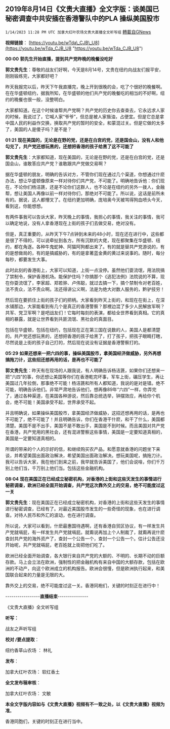 ## 2019年8月14日《文贵大直播》全文字版：谈美国已秘密调查中共安插在香港警队中的PLA 操纵美国股市
`1/14/2023 11:28 PM UTC 加拿大红叶农场文贵大直播全文听写组` [轉載自GNews](https://gnews.org/articles/718515)

**视频链接**：  [https://youtu.be/wTda\_CJB\_U8](https://youtu.be/wTda_CJB_U8 "https://youtu.be/wTda_CJB_U8")



**00:00**  **郭先生开始直播，提到共产党昨晚的晚餐没吃好**

**郭文贵先生**：尊敬的战友们好啊，今天是8月14号，文贵在纽约向战友们报平安，刚刚锻练完，大家都好吧？

  
  

昨天我报完以后，昨天下午我直播完，晚上开到很晚的会，吃了个很好的晚餐啊。在在华盛顿纽约，据我所知，在华盛顿的他们共产党的晚餐吃的相当的不好啊，纽约的晚餐也很一般，没整明白。

  
  

大家都知道。在这个时候谁帮共产党啊？共产党的历史你去查查去，它永远求人家的时候，我说过了，它喊人家“爷爷”，但总是被人家揩油，占便宜。但是它总是拿中国人民的利益作交换，换取共产党的暂时的安全，和蒙混过关。但是它做的太多了，美国的人是傻子吗？是不是？

**01:21**  **现在美国的，无论是在野的党，还是在白宫的党，还是国会山，没有人和他勾兑了，共产党还想玩黑的，还想把香港的孩子给黑了这不可能了**

**郭文贵先生**：大家都知道，现在美国的，无论是在野的党，还是在白宫的党，还是国会山，谁敢答应共产党？谁敢跟共产党做交易啊？

  
  

据在华盛顿的朋友，明确的告诉对方，不管你们现在通过几个渠道，你想通过什麽办法，想让华盛顿像原来一样对待你们共产党，不可能了。明确地告诉他：你们现在，不论你们杨洁篪，还是不论你们这群人，也不论是在纽约的另外一拨人，金融帮，想让美国人再像以前一样对待你们，那绝对不可能了。所以说，这话是前所未有的。据说，这人都懵叉了。在纽约更加明确，庞培奥今天被骂得狗血喷头今天，看到这，你能想想。

  
  

有两件事我可以告诉大家，昨天晚上的事情，我担心的事情，我关注的事情，我可以确定地说，没有人拿香港现在上街的孩子们去做交易，绝对没有。

  
  

但是，真正重要的，从昨天下午7点钟到未来的48小时，现在还在进行中，这些都是很了不得的，可以说牵扯到各方。所有沉默的大佬，现在都聚集在华盛顿、纽约，都在角逐。各种牛鬼蛇神、阿猫阿狗都出来了。有的就是替共产党游说的，有的是想做局的，有的是搞威胁的，有的是拿著蓝金黄的黄过来说事的。随时，每分每秒，都要发生大事。

  
  

此时此刻的香港街上，大家可以知道，上街一点没停。虽然他们耍流氓，用法院搞了禁制令，保护香港机场。能保护住吗？你搞那个《逃犯法例》法院说的不算，现在你耍流氓了，李家超、郑若骅、卢伟聪，就过去搞一下，搞个禁制令对老百姓，法不责众，法不责众啊。法还得讲公义啊，法是为绝大对数人服务的，黔驴技穷！

  
  

然后现在要抓住上街的孩子们的把柄。大家看到昨天上街的，和现在在街上，在深水铺那边，大家能看到有几个是真正的香港警察？那裡边混了多少人民解放军啊？共军、党卫军啊？是吧战友们！它每时每刻的表演，都给全世界看到真相。它的真相的暴露，就是让世界看到共匪流氓、黑社会的真面目。

  
  

包括在华盛顿，包括在纽约，包括现在正在第三国在说数的人，美国人是都清楚的。共产党还想玩黑的，还想把香港的孩子给黑了，打了孩子，把孩子眼睛打瞎，尽然说是上街的孩子自己打的，然后现在说没有证据是香港警察打的。

**05:29**  **如果还想来一把六四的事，操纵美国股市，拿美国经济做威胁，另外再想搞拖刀计，这些招还想再用的话，是再也不可能了**

**郭文贵先生**：昨天有在现场的人跟我说，有人明确告诉杨洁篪，如果你们还想来一把“六四”的事，你还想让美国等你们在香港乾完坏事，军车上街，碾压学生，再让美国过几年拉倒，那事绝不可能！杨洁篪和所有人都知道，我说的是对是错。绝不可能，明确告诉他们。非常严肃地告诉他们，想再像89年“六四”一样，你弄完了，通过各种渠道，在美国各种游说，然后靠总统选举，钟摆效应，再给你个机会，绝不可能！美国承受不起，世界承受不起。

  
  

并且明确说，如果操纵美国股市，拿美国经济做威胁，这招还想再用的话，是再也不可能了，绝不可能了！并且明确告诉，你们在香港干什麽，和干了什么，美国都清楚。美国不是不出手，美国不是不敢出手，美国是不到时候。而且美国对共产党在香港，共产党用的黑社会，还有混进警察这些事情，美国是一定要知道真相的，美国是一定要知道真相的。

  
  

所谓的带来的个人的示好的信，和继续购买农产品，和愿意就香港的问题坐下来谈，并希望美国出面政治解决，希望美国出面政治解决。想玩美国呢，搞拖刀计。我可以告诉大家，我在他们到来之前，我早就告诉美国了，他们会说啥，你们千万别上他们当，千万别上他们当。包括这些金融机构。

**08:04**  **现在美国正在已经成立秘密机构，对香港的上街和这些天发生的事情进行秘密调查，欧洲已经全面开始调查，共产党这次靠外交上的交易，绝不可能度过这一关**

**郭文贵先生**：现在美国正在已经成立秘密机构，对香港的上街和这些天发生的事情进行秘密调查，已经有了。对最近美国股市发生的一些奇怪的现象，也在进行调查。对待人民币和外汇的波动，也在进行调查。

  
  

所以说，大家可以看到，什麽最惠国待遇啊，还有香港自贸区协议，有一样发生共产党就嗝屁，有一样发生共产党就嗝屁。就甭说再加上个人制裁了，就甭再说什麽查封共产党的海外资产了，查封一个公告一个，查封一个公告一个。估计公告还没开始呢，共产党就嗝屁，老百姓就上街把他们吃了。

  
  

欧洲已经全面开始调查，各大银行来自共产党的大额的、不明的、长期不动的巨额存款。马上会立法在欧洲，强制性的把金融机构有来自中国的大额存款，包括在欧洲的不动产，向这个欧洲成立的机构报告。欧洲会很慢，但是欧洲执行起来，和美国联合起来的力量是无限的大。

  
  

靠外交上的交易，绝不可能度过这一关。香港同袍们，关键的时刻正在进行中！

-----------------**直播结束**--------------- 

《文贵大直播》全文听写组

**听写：**  



战友之声听写组

**校对 /要点提取**： 





纽约香草山农场 ： 林礼


**发布**：  


加拿大红叶农场： 软红香土  


**全文发布稿审核**：


 加拿大红叶农场： 文敏 



**本全文字版内容如与《文贵大直播》视频有不一致之处，以《文贵大直播》视频为准**。






  
  

香港同胞们，关键的时刻正在进行当中。
